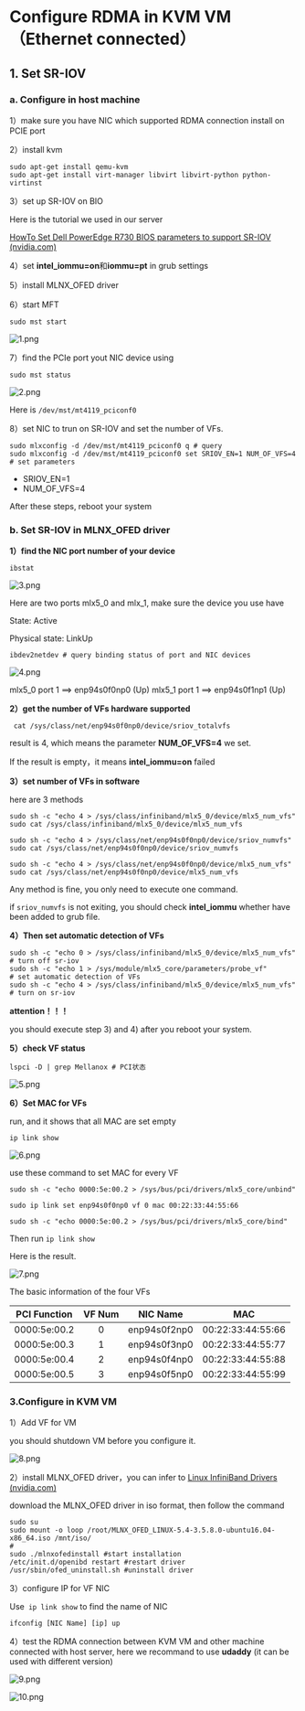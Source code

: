 # Configure RDMA in KVM VM（Ethernet connected）

## 1. Set SR-IOV

### a. Configure in host machine

1）make sure you have NIC which supported RDMA connection install on PCIE port

2）install kvm

```shell
sudo apt-get install qemu-kvm
sudo apt-get install virt-manager libvirt libvirt-python python-virtinst
```

3）set up SR-IOV on BIO

Here is the tutorial we used in our server

[HowTo Set Dell PowerEdge R730 BIOS parameters to support SR-IOV (nvidia.com)](https://enterprise-support.nvidia.com/s/article/howto-set-dell-poweredge-r730-bios-parameters-to-support-sr-iov)

4）set **intel_iommu=on**和**iommu=pt** in grub settings

5）install MLNX_OFED driver

6）start MFT

```shell
sudo mst start
```

![1.png](figure/1.png)

7）find the PCIe port yout NIC device using

```shell
sudo mst status
```

![2.png](figure/2.png)

Here is `/dev/mst/mt4119_pciconf0`

8）set NIC to trun on SR-IOV and set the number of VFs.

```shell
sudo mlxconfig -d /dev/mst/mt4119_pciconf0 q # query
sudo mlxconfig -d /dev/mst/mt4119_pciconf0 set SRIOV_EN=1 NUM_OF_VFS=4 # set parameters
```

- SRIOV_EN=1
- NUM_OF_VFS=4

After these steps, reboot your system

### b. Set SR-IOV in MLNX_OFED driver

**1）find the NIC port number of your device**

```shell
ibstat 
```

![3.png](figure/3.png)

Here are two ports mlx5_0 and mlx_1, make sure the device you use have

State: Active

Physical state: LinkUp

```shell
ibdev2netdev # query binding status of port and NIC devices
```

![4.png](figure/4.png)

mlx5_0 port 1 ==> enp94s0f0np0 (Up)
mlx5_1 port 1 ==> enp94s0f1np1 (Up)

**2）get the number of VFs hardware supported**

```shell
 cat /sys/class/net/enp94s0f0np0/device/sriov_totalvfs
```

result is 4, which means the parameter **NUM_OF_VFS=4** we set.

If the result is empty，it means **intel_iommu=on** failed

**3）set number of VFs in software**

here are 3 methods

```shell
sudo sh -c "echo 4 > /sys/class/infiniband/mlx5_0/device/mlx5_num_vfs"
sudo cat /sys/class/infiniband/mlx5_0/device/mlx5_num_vfs

sudo sh -c "echo 4 > /sys/class/net/enp94s0f0np0/device/sriov_numvfs"
sudo cat /sys/class/net/enp94s0f0np0/device/sriov_numvfs

sudo sh -c "echo 4 > /sys/class/net/enp94s0f0np0/device/mlx5_num_vfs"
sudo cat /sys/class/net/enp94s0f0np0/device/mlx5_num_vfs
```

Any method is fine, you only need to execute one command.

if `sriov_numvfs` is not exiting, you should check **intel_iommu** whether have been added to grub file.

**4）Then set automatic detection of VFs**

```shell
sudo sh -c "echo 0 > /sys/class/infiniband/mlx5_0/device/mlx5_num_vfs"
# turn off sr-iov
sudo sh -c "echo 1 > /sys/module/mlx5_core/parameters/probe_vf"
# set automatic detection of VFs
sudo sh -c "echo 4 > /sys/class/infiniband/mlx5_0/device/mlx5_num_vfs"
# turn on sr-iov
```

**attention！！！**

you should execute step 3) and 4) after you reboot your system.

**5）check VF status**

```shell
lspci -D | grep Mellanox # PCI状态
```

![5.png](figure/5.png)

**6）Set MAC for VFs**

run, and it shows that all MAC are set empty

```shell
ip link show
```

![6.png](figure/6.png)

use these command to set MAC for every VF

```shell
sudo sh -c "echo 0000:5e:00.2 > /sys/bus/pci/drivers/mlx5_core/unbind"

sudo ip link set enp94s0f0np0 vf 0 mac 00:22:33:44:55:66

sudo sh -c "echo 0000:5e:00.2 > /sys/bus/pci/drivers/mlx5_core/bind"
```

Then run `ip link show`

Here is the result.

![7.png](figure/7.png)

The basic information of the four VFs

| PCI Function | VF Num | NIC Name     | MAC               |
|:------------:|:------:|:------------:|:-----------------:|
| 0000:5e:00.2 | 0      | enp94s0f2np0 | 00:22:33:44:55:66 |
| 0000:5e:00.3 | 1      | enp94s0f3np0 | 00:22:33:44:55:77 |
| 0000:5e:00.4 | 2      | enp94s0f4np0 | 00:22:33:44:55:88 |
| 0000:5e:00.5 | 3      | enp94s0f5np0 | 00:22:33:44:55:99 |

### 3.Configure in KVM VM

1）Add VF for VM

you should shutdown VM before you configure it.

![8.png](figure/8.png)

2）install MLNX_OFED driver，you can infer to [Linux InfiniBand Drivers (nvidia.com)](https://network.nvidia.com/products/infiniband-drivers/linux/mlnx_ofed/)

download the MLNX_OFED driver in iso format, then follow the command

```shell
sudo su 
sudo mount -o loop /root/MLNX_OFED_LINUX-5.4-3.5.8.0-ubuntu16.04-x86_64.iso /mnt/iso/
#
sudo ./mlnxofedinstall #start installation
/etc/init.d/openibd restart #restart driver
/usr/sbin/ofed_uninstall.sh #uninstall driver
```

3）configure IP for VF NIC

Use` ip link show` to find the name of NIC

```shell
ifconfig [NIC Name] [ip] up
```

4）test the RDMA connection between KVM VM and other machine connected with host server, here we recommand to use **udaddy** (it can be used with different version)

![9.png](figure/9.png)

![10.png](figure/10.png)
